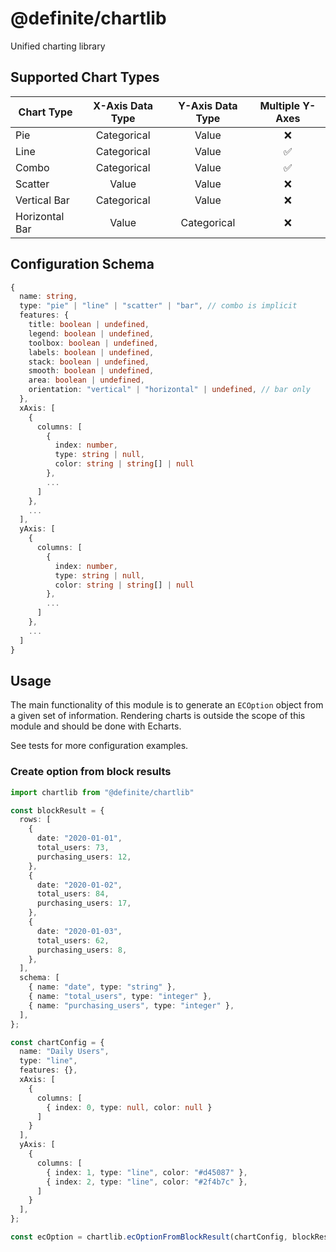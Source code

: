 # @definite/chartlib

Unified charting library

## Supported Chart Types

| Chart Type     | X-Axis Data Type | Y-Axis Data Type | Multiple Y-Axes |
| -------------- | :--------------: | :--------------: | :-------------: |
| Pie            |   Categorical    |      Value       |        ❌        |
| Line           |   Categorical    |      Value       |        ✅        |
| Combo          |   Categorical    |      Value       |        ✅        |
| Scatter        |      Value       |      Value       |        ❌        |
| Vertical Bar   |   Categorical    |      Value       |        ❌        |
| Horizontal Bar |      Value       |   Categorical    |        ❌        |

## Configuration Schema

```typescript
{
  name: string,
  type: "pie" | "line" | "scatter" | "bar", // combo is implicit
  features: {
    title: boolean | undefined,
    legend: boolean | undefined,
    toolbox: boolean | undefined,
    labels: boolean | undefined,
    stack: boolean | undefined,
    smooth: boolean | undefined,
    area: boolean | undefined,
    orientation: "vertical" | "horizontal" | undefined, // bar only
  },
  xAxis: [
    {
      columns: [
        {
          index: number,
          type: string | null,
          color: string | string[] | null
        },
        ...
      ]
    },
    ...
  ],
  yAxis: [
    {
      columns: [
        {
          index: number,
          type: string | null,
          color: string | string[] | null
        },
        ...
      ]
    },
    ...
  ]
}
```

## Usage

The main functionality of this module is to generate an `ECOption` object from a given set of information. Rendering charts is outside the scope of this module and should be done with Echarts.

See tests for more configuration examples.

### Create option from block results

```typescript
import chartlib from "@definite/chartlib"

const blockResult = {
  rows: [
    {
      date: "2020-01-01",
      total_users: 73,
      purchasing_users: 12,
    },
    {
      date: "2020-01-02",
      total_users: 84,
      purchasing_users: 17,
    },
    {
      date: "2020-01-03",
      total_users: 62,
      purchasing_users: 8,
    },
  ],
  schema: [
    { name: "date", type: "string" },
    { name: "total_users", type: "integer" },
    { name: "purchasing_users", type: "integer" },
  ],
};

const chartConfig = {
  name: "Daily Users",
  type: "line",
  features: {},
  xAxis: [
    { 
      columns: [
        { index: 0, type: null, color: null }
      ] 
    }
  ],
  yAxis: [
    { 
      columns: [
        { index: 1, type: "line", color: "#d45087" },
        { index: 2, type: "line", color: "#2f4b7c" },
      ] 
    }
  ],
};

const ecOption = chartlib.ecOptionFromBlockResult(chartConfig, blockResult);
```
